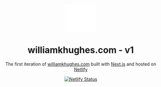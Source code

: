 <div align="center">
  <img alt="Logo" src="https://raw.githubusercontent.com/willhughes11/wkh-portfolio-project/main/public/media/doubleU.png" width="100" />
</div>
<h1 align="center">
  williamkhughes.com - v1
</h1>
<p align="center">
  The first iteration of <a href="https://williamkhughes.com" target="_blank">williamkhughes.com</a> built with <a href="https://nextjs.org/" target="_blank">Next.js</a> and hosted on <a href="https://www.netlify.com/" target="_blank">Netlify</a>
</p>
<p align="center">
  <a href="https://app.netlify.com/sites/fastidious-vacherin-fbf321/deploys" target="_blank">
    <img src="https://api.netlify.com/api/v1/badges/1963b488-7b78-48c9-9e2d-6fb5e47ab3af/deploy-status" alt="Netlify Status" />
  </a>
</p>
